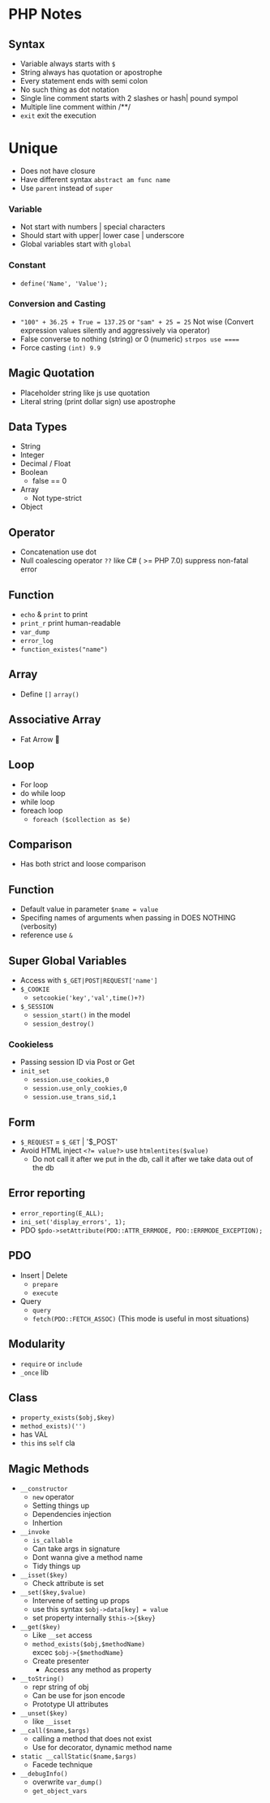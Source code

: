 # PHP Notes

## Syntax
* Variable always starts with `$`
* String always has quotation or apostrophe
* Every statement ends with semi colon
* No such thing as dot notation
* Single line comment starts with 2 slashes or hash| pound sympol
* Multiple line comment within /**/
* `exit` exit the execution

# Unique
* Does not have closure
* Have different syntax `abstract am func name`
* Use `parent` instead of `super`

### Variable
* Not start with numbers | special characters
* Should start with upper| lower case | underscore
* Global variables start with `global`

### Constant
* `define('Name', 'Value');`

### Conversion and Casting
* `"100" + 36.25 + True = 137.25` or `"sam" + 25 = 25` Not wise (Convert expression values silently and aggressively via operator)
* False converse to nothing (string) or 0 (numeric) `strpos use ====`
* Force casting `(int) 9.9`

## Magic Quotation
* Placeholder string like js use quotation
* Literal string (print dollar sign) use apostrophe

## Data Types
* String 
* Integer
* Decimal / Float
* Boolean
    * false == 0
* Array
    * Not type-strict
* Object


## Operator
* Concatenation use dot
* Null coalescing operator `??` like C# ( >= PHP 7.0) suppress non-fatal error

## Function
* `echo` & `print` to print
* `print_r` print human-readable
* `var_dump` 
* `error_log`
* `function_existes("name")`

## Array
* Define `[]` `array()`

## Associative Array
* Fat Arrow 🤣

## Loop
* For loop
* do while loop
* while loop
* foreach loop
    * `foreach ($collection as $e)`

## Comparison
* Has both strict and loose comparison

## Function
* Default value in parameter `$name = value`
* Specifing names of arguments when passing in DOES NOTHING (verbosity)
* reference use `&`

## Super Global Variables
* Access with `$_GET|POST|REQUEST['name']`
* `$_COOKIE`
    * `setcookie('key','val',time()+?)`
* `$_SESSION`
    * `session_start()` in the model
    * `session_destroy()`

### Cookieless
* Passing session ID via Post or Get
* `init_set`
    * `session.use_cookies,0`
    * `session.use_only_cookies,0`
    * `session.use_trans_sid,1`

## Form
* `$_REQUEST` = `$_GET` | '$_POST'
* Avoid HTML inject `<?= value?>` use `htmlentites($value)`
   * Do not call it after we put in the db, call it after we take data out of the db

## Error reporting
* `error_reporting(E_ALL);`
* `ini_set('display_errors', 1);` 
* PDO `$pdo->setAttribute(PDO::ATTR_ERRMODE, PDO::ERRMODE_EXCEPTION);`

## PDO
* Insert | Delete
    * `prepare`
    * `execute`
* Query
    * `query`
    * `fetch(PDO::FETCH_ASSOC)` (This mode is useful in most situations)
## Modularity
* `require` or `include`
* `_once` lib

## Class
* `property_exists($obj,$key)`
* `method_exists)('')`
* has VAL
* `this` ins `self` cla

## Magic Methods
* `__constructor`
   * `new` operator
   * Setting things up
   * Dependencies injection
   * Inhertion
* `__invoke`
   * `is_callable`
   * Can take args in signature
   * Dont wanna give a method name
   * Tidy things up
* `__isset($key)`
   * Check attribute is set
* `__set($key,$value)`
   * Intervene of setting up props
   * use this syntax `$obj->data[key] = value`
   * set property internally `$this->{$key}`
* `__get($key)`
   * Like  `__set` access
   * `method_exists($obj,$methodName)` <br> excec `$obj->{$methodName}`
   * Create presenter
      * Access any method as property
* `__toString()`
   * repr string of obj
   * Can be use for json encode
   * Prototype UI attributes
 * `__unset($key)`
   * like `__isset`
* `__call($name,$args)`
   * calling a method that does not exist
   * Use for decorator, dynamic method name
* `static __callStatic($name,$args)`
   * Facede technique
* `__debugInfo()`
   * overwrite `var_dump()`
   * `get_object_vars`

